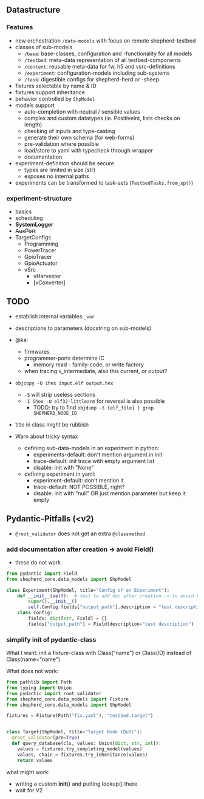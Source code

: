 ## Datastructure

### Features

- new orchestration ``/data-models`` with focus on remote shepherd-testbed
- classes of sub-models
  - ``/base``: base-classes, configuration and -functionality for all models
  - ``/testbed``: meta-data representation of all testbed-components
  - ``/content``: reusable meta-data for fw, h5 and vsrc-definitions
  - ``/experiment``: configuration-models including sub-systems
  - ``/task``: digestible configs for shepherd-herd or -sheep
- fixtures selectable by name & ID
- fixtures support inheritance
- behavior controlled by ``ShpModel``
- models support
  - auto-completion with neutral / sensible values
  - complex and custom datatypes (ie. PositiveInt, lists checks on length)
  - checking of inputs and type-casting
  - generate their own schema (for web-forms)
  - pre-validation where possible
  - load/store to yaml with typecheck through wrapper
  - documentation
- experiment-definition should be secure
  - types are limited in size (str)
  - exposes no internal paths
- experiments can be transformed to task-sets (``TestbedTasks.from_xp()``)


### experiment-structure

- basics
- scheduling
- **SystemLogger**
- ~~AuxPort~~
- TargetConfigs
  - Programming
  - PowerTracer
  - GpioTracer
  - GpioActuator
  - vSrc
    - vHarvester
    - [vConverter]

## TODO

- establish internal variables ``_var``
- descriptions to parameters (docstring on sub-models)
- @kai
  - firmwares
  - programmer-ports determine IC
    - memory read - family-code, or write factory
  - when tracing v_intermediate, also this current, or output?
- ``objcopy -O ihex input.elf output.hex``
  - ``-S`` will strip useless sections
  - ``-I ihex -O elf32-littlearm`` for reversal is also possible
    - TODO: try to find ``objdump -t [elf_file] | grep SHEPHERD_NODE_ID``

- title in class might be rubbish

- Warn about tricky syntax
  - defining sub-data-models in an experiment in python:
    - experiments-default: don't mention argument in init
    - trace-default: init trace with empty argument list
    - disable: init with "None"
  - defining experiment in yaml:
    - experiment-default: don't mention it
    - trace-default: NOT POSSIBLE, right?
    - disable: init with "null" OR just mention parameter but keep it empty

## Pydantic-Pitfalls (<v2)

- ``@root_validator`` does not get an extra ``@classmethod``

### add documentation after creation -> avoid Field()

- these do not work

```Python
from pydantic import Field
from shepherd_core.data_models import ShpModel

class Experiment(ShpModel, title="Config of an Experiment"):
    def __init__(self):  # test to add doc after creation -> to avoid Field()
        super().__init__()
        self.Config.fields["output_path"].description = "test description"
    class Config:
        fields: dict[str, Field] = {}
        fields["output_path"] = Field(description="test description")
```

### simplify init of pydantic-class

What I want: init a fixture-class with Class("name") or Class(ID) instead of Class(name="name")

What does not work:

```Python
from pathlib import Path
from typing import Union
from pydantic import root_validator
from shepherd_core.data_models import Fixture
from shepherd_core.data_models import ShpModel

fixtures = Fixture(Path("fix.yaml"), "testbed.target")


class Target(ShpModel, title="Target Node (DuT)"):
  @root_validator(pre=True)
  def query_database(cls, values: Union[dict, str, int]):
    values = fixtures.try_completing_model(values)
    values, chain = fixtures.try_inheritance(values)
    return values
```

what might work:

- writing a custom __init__() and putting lookup() there
- wait for V2
